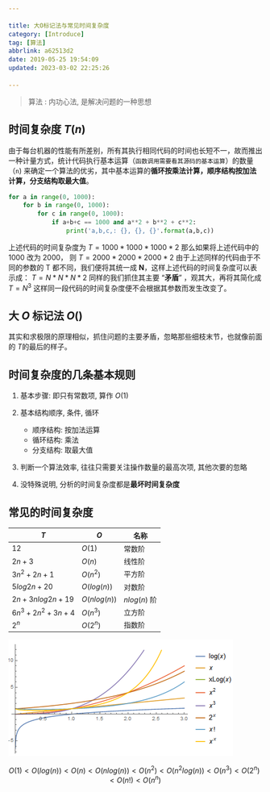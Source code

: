 ```yaml
---

title: 大O标记法与常见时间复杂度  
category: [Introduce]
tag: [算法]
abbrlink: a62513d2  
date: 2019-05-25 19:54:09  
updated: 2023-03-02 22:25:26

---
```


> 算法 : 内功心法, 是解决问题的一种思想

## 时间复杂度 $T(n)$

由于每台机器的性能有所差别，所有其执行相同代码的时间也长短不一，故而推出一种计量方式，统计代码执行基本运算（`函数调用需要看其源码的基本运算`）的数量（`n`) 来确定一个算法的优劣，其中基本运算的**循环按乘法计算，顺序结构按加法计算，分支结构取最大值**。

```python
for a in range(0, 1000): 
    for b in range(0, 1000):
        for c in range(0, 1000):
            if a+b+c == 1000 and a**2 + b**2 + c**2:
                print('a,b,c,: {}, {}, {}'.format(a,b,c))
```

上述代码的时间复杂度为
$T = 1000 * 1000 * 1000 * 2$
那么如果将上述代码中的 1000 改为 2000， 则
$T = 2000 * 2000 * 2000 * 2$
由于上述同样的代码由于不同的参数的 T 都不同，我们便将其统一成 **N**，这样上述代码的时间复杂度可以表示成：
$T = N * N * N * 2$
同样的我们抓住其主要 “**矛盾**” ，观其大，再将其简化成
$T= N^3$
这样同一段代码的时间复杂度便不会根据其参数而发生改变了。

## 大 $O$ 标记法 $O()$

其实和求极限的原理相似，抓住问题的主要矛盾，忽略那些细枝末节，也就像前面的 $T$的最后的样子。

## 时间复杂度的几条基本规则

1. 基本步骤: 即只有常数项, 算作 $O(1)$
2. 基本结构顺序, 条件, 循环

   - 顺序结构: 按加法运算
   - 循环结构: 乘法
   - 分支结构: 取最大值
3. 判断一个算法效率, 往往只需要关注操作数量的最高次项, 其他次要的忽略
4. 没特殊说明, 分析的时间复杂度都是**最坏时间复杂度**

## 常见的时间复杂度

|$T$|$O$|名称|
| -| -| ------|
|$12$|$O(1)$|常数阶|
|$2n+3$|$O(n)$|线性阶|
|$3n^2+2n+1$|$O(n^2)$|平方阶|
|$5log2n+20$|$O(log(n))$|对数阶|
|$2n+3nlog2n+19$|$O(nlog(n))$|$nlog(n)$ 阶|
|$6n^3+2n^2+3n+4$|$O(n^3)$|立方阶|
|$2^n$|$O(2^n)$|指数阶|

​![MpUo3s](assets/net-img-MpUo3s-20230803215404-e5mzc01.png)​

$$
O(1) < O(log(n)) < O(n) < O(nlog(n)) < O(n^2)< O(n ^ 2log(n)) < O(n^3) < O(2^n) < O(n!) < O(n^n)
$$
